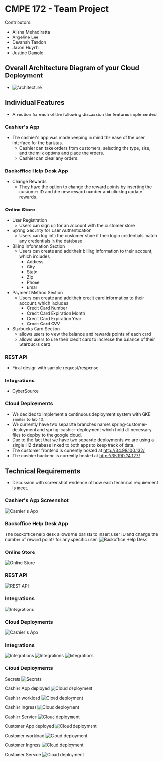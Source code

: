 # CMPE 172 - Team Project

Contributors:
* Alisha Mehndiratta 
* Angeline Lee
* Devansh Tandon
* Jason Huynh
* Justine Damolo

## Overall Architecture Diagram of your Cloud Deployment
- ![Architecture](/images/architecture/architecture.PNG)

## Individual Features
- A section for each of the following discussion the features implemented

### Cashier's App
- The cashier's app was made keeping in mind the ease of the user interface for the baristas. 
	- Cashier can take orders from customers, selecting the type, size, and the milk options and place the orders. 
	- Cashier can clear any orders.

### Backoffice Help Desk App
- Change Rewards
	- They have the option to change the reward points by inserting the customer ID and the new reward number and clicking update rewards.

### Online Store
- User Registration
	- Users can sign up for an account with the customer store
- Spring Security for User Authentication
	- Users can log into the customer store if their login credentials match any credentials in the database
- Billing Information Section
	- Users can create and add their billing information to their account, which includes
		- Address
		- City
		- State
		- Zip
		- Phone
		- Email
- Payment Method Section
	- Users can create and add their credit card information to their account, which includes
		- Credit Card Number
		- Credit Card Expiration Month
		- Credit Card Expiration Year
		- Credit Card CVV
- Starbucks Card Section
	- allows users to view the balance and rewards points of each card
	- allows users to use their credit card to increase the balance of their Starbucks card


### REST API 
- Final design with sample request/response

### Integrations
- CyberSource

### Cloud Deployments
- We decided to implement a continuous deployment system with GKE similar to lab 10.
- We currently have two separate branches names spring-customer-deployment and spring-cashier-deployment which hold all necessary files to deploy to the google cloud.
- Due to the fact that we have two separate deployments we are using a single H2 database linked to both apps to keep track of data.
- The customer frontend is currently hosted at http://34.98.100.132/ 
- The cashier backend is currently hosted at http://35.190.24.127/

## Technical Requirements
- Discussion with screenshot evidence of how each technical requirement is meet.

### Cashier's App Screenshot 
![Cashier's App](./images/.png)

### Backoffice Help Desk App
The backoffice help desk allows the barista to insert user ID and change the number of reward points for any specific user.
![Backoffice Help Desk](./images/.png)

### Online Store
![Online Store](./images/.png)

### REST API 
![REST API](./images/.png)

### Integrations
![Integrations](./images/.png)

### Cloud Deployments
![Cashier's App](./images/.png)

### Integrations
![Integrations](./images/cybersource/cybersource1.png)
![Integrations](./images/cybersource/cybersource2.png)
![Integrations](./images/cybersource/cybersource3.png)

### Cloud Deployments
Secrets
![Secrets](./images/cashier/secrets.png)

Cashier App deployed
![Cloud deployment](./images/cashier/cashier-deployed.png)

Cashier workload
![Cloud deployment](./images/cashier/cashier-workload.png)

Cashier Ingress
![Cloud deployment](./images/cashier/cashier-ingress.png)

Cashier Service
![Cloud deployment](./images/cashier/cashier-service.png)

Customer App deployed
![Cloud deployment](./images/cashier/cashier-deployed.png)

Customer workload
![Cloud deployment](./images/cashier/workloaddeployed.png)

Customer Ingress
![Cloud deployment](./images/cashier/ingressdeployed.png)

Customer Service
![Cloud deployment](./images/cashier/serviceinit.png)
